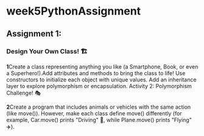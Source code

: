 # week5PythonAssignment

## Assignment 1: 

### Design Your Own Class! 🏗️

**1**Create a class representing anything you like (a Smartphone, Book, or even a Superhero!).Add attributes and methods to bring the class to life!
Use constructors to initialize each object with unique values.
Add an inheritance layer to explore polymorphism or encapsulation.
Activity 2: Polymorphism Challenge! 🎭

**2**Create a program that includes animals or vehicles with the same action (like move()). However, make each class define move() differently (for example, Car.move() prints "Driving" 🚗, while Plane.move() prints "Flying" ✈️).
